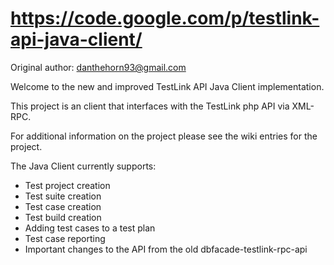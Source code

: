 # https://code.google.com/p/testlink-api-java-client/

Original author: danthehorn93@gmail.com

Welcome to the new and improved TestLink API Java Client implementation.

This project is an client that interfaces with the TestLink php API via XML-RPC.

For additional information on the project please see the wiki entries for the project.

The Java Client currently supports:

 - Test project creation
 - Test suite creation
 - Test case creation
 - Test build creation
 - Adding test cases to a test plan
 - Test case reporting
 - Important changes to the API from the old dbfacade-testlink-rpc-api


